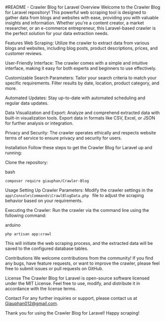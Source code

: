 #README - Crawler Blog for Laravel
Overview
Welcome to the Crawler Blog for Laravel repository! This powerful web scraping tool is designed to gather data from blogs and websites with ease, providing you with valuable insights and information. Whether you're a content creator, a market researcher, or an e-commerce entrepreneur, this Laravel-based crawler is the perfect solution for your data extraction needs.

Features
Web Scraping: Utilize the crawler to extract data from various blogs and websites, including blog posts, product descriptions, prices, and customer reviews.

User-Friendly Interface: The crawler comes with a simple and intuitive interface, making it easy for both experts and beginners to use effectively.

Customizable Search Parameters: Tailor your search criteria to match your specific requirements. Filter results by date, location, product category, and more.

Automated Updates: Stay up-to-date with automated scheduling and regular data updates.

Data Visualization and Export: Analyze and comprehend extracted data with built-in visualization tools. Export data in formats like CSV, Excel, or JSON for further analysis or integration.

Privacy and Security: The crawler operates ethically and respects website terms of service to ensure privacy and security for users.

Installation
Follow these steps to get the Crawler Blog for Laravel up and running:

Clone the repository:

bash
```
composer require giauphan/Crawler-Blog
```
Usage
Setting Up Crawler Parameters: Modify the crawler settings in the 
``
app\Console\Commands\CrawlBlogData.php 
``
file to adjust the scraping behavior based on your requirements.

Executing the Crawler: Run the crawler via the command line using the following command:

arduino
```
php artisan app:crawl
```

This will initiate the web scraping process, and the extracted data will be saved to the configured database tables.

Contributions
We welcome contributions from the community! If you find any bugs, have feature requests, or want to improve the crawler, please feel free to submit issues or pull requests on GitHub.

License
The Crawler Blog for Laravel is open-source software licensed under the MIT License. Feel free to use, modify, and distribute it in accordance with the license terms.

Contact
For any further inquiries or support, please contact us at Giauphan012@gmail.com.

Thank you for using the Crawler Blog for Laravel! Happy scraping!




